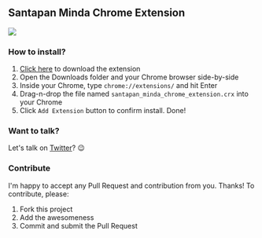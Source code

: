 ## Santapan Minda Chrome Extension

![](http://i.imgur.com/XCHlhft.png)

### How to install?

1. [Click here](https://github.com/zulhfreelancer/santapan_minda_chrome_extension/blob/master/_extension_inside_this_/santapan_minda_chrome_extension.crx?raw=true) to download the extension
2. Open the Downloads folder and your Chrome browser side-by-side
3. Inside your Chrome, type `chrome://extensions/` and hit Enter
4. Drag-n-drop the file named `santapan_minda_chrome_extension.crx` into your Chrome
5. Click `Add Extension` button to confirm install. Done!

### Want to talk?

Let's talk on [Twitter](https://twitter.com/zulhhandyplast/)? :wink:

### Contribute

I'm happy to accept any Pull Request and contribution from you. Thanks! To contribute, please:

1. Fork this project
2. Add the awesomeness
3. Commit and submit the Pull Request
